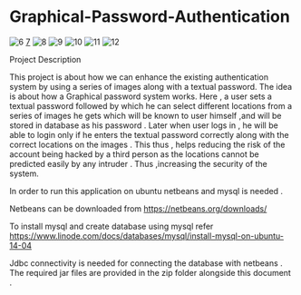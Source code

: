 # Graphical-Password-Authentication
![6](https://user-images.githubusercontent.com/71213312/178775951-f9e9b072-4c8f-40f6-874a-ede9947e8b24.jpg) [7](https://user-images.githubusercontent.com/71213312/178776035-55938630-af0d-40a6-9feb-6f6d3842dbad.jpg)
![8](https://user-images.githubusercontent.com/71213312/178776167-1cb6f81e-5bb5-42db-bc8d-8cef89005d31.jpg)
![9](https://user-images.githubusercontent.com/71213312/178776192-f5a37b56-77c1-468b-9d3b-781c66e62804.jpg)
![10](https://user-images.githubusercontent.com/71213312/178776208-37ea2334-b25f-49e1-a38d-a25976cac890.jpg)
![11](https://user-images.githubusercontent.com/71213312/178776231-847f65b5-a0e1-4c31-ba66-9695f905bea0.jpg)
![12](https://user-images.githubusercontent.com/71213312/178776257-f8d562be-fcfd-4048-87a7-e45c561547c6.jpg)

Project Description

This project is about how we can enhance the existing authentication system by using a series of images along with a textual password. The idea is about how a Graphical password system works. Here , a user sets a textual password followed by which he can select different locations from a series of images he gets which will be known to user himself ,and will be stored in database as his password . Later when user logs in , he will be able to login only if he enters the textual password correctly along with the correct locations on the images . This thus , helps reducing the risk of the account being hacked by a third person as the locations cannot be predicted easily by any intruder . Thus ,increasing the security of the system.

In order to run this application on ubuntu netbeans and mysql is needed .

Netbeans can be downloaded from https://netbeans.org/downloads/

To install mysql and create database using mysql refer https://www.linode.com/docs/databases/mysql/install-mysql-on-ubuntu-14-04

Jdbc connectivity is needed for connecting the database with netbeans . The required jar files are provided in the zip folder alongside this document .
